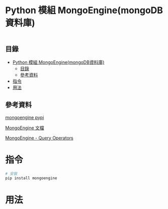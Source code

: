 # Python 模組 MongoEngine(mongoDB資料庫)

```
```

## 目錄

- [Python 模組 MongoEngine(mongoDB資料庫)](#python-模組-mongoenginemongodb資料庫)
	- [目錄](#目錄)
	- [參考資料](#參考資料)
- [指令](#指令)
- [用法](#用法)

## 參考資料

[mongoengine pypi](https://pypi.org/project/mongoengine/)

[MongoEngine 文檔](https://docs.mongoengine.org/guide/querying.html)

[MongoEngine - Query Operators](https://www.tutorialspoint.com/mongoengine/mongoengine_query_operators.htm)

# 指令

```bash
# 安裝
pip install mongoengine
```

# 用法

```Python
```
